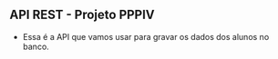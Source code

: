 ## API REST - Projeto PPPIV 

- Essa é a API que vamos usar para gravar os dados dos alunos no banco.